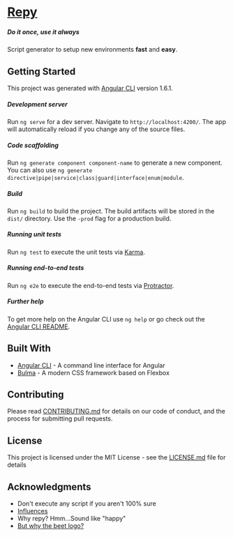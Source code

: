 # [Repy](https://repy.io)
##### Do it once, use it always

Script generator to setup new environments **fast** and **easy**.

## Getting Started

This project was generated with [Angular CLI](https://github.com/angular/angular-cli) version 1.6.1.

##### Development server

Run `ng serve` for a dev server. Navigate to `http://localhost:4200/`. The app will automatically reload if you change any of the source files.

##### Code scaffolding

Run `ng generate component component-name` to generate a new component. You can also use `ng generate directive|pipe|service|class|guard|interface|enum|module`.

##### Build

Run `ng build` to build the project. The build artifacts will be stored in the `dist/` directory. Use the `-prod` flag for a production build.

##### Running unit tests

Run `ng test` to execute the unit tests via [Karma](https://karma-runner.github.io).

##### Running end-to-end tests

Run `ng e2e` to execute the end-to-end tests via [Protractor](http://www.protractortest.org/).

##### Further help

To get more help on the Angular CLI use `ng help` or go check out the [Angular CLI README](https://github.com/angular/angular-cli/blob/master/README.md).

## Built With

* [Angular CLI](https://cli.angular.io/) - A command line interface for Angular
* [Bulma](http://://bulma.io/) - A modern CSS framework based on Flexbox

## Contributing

Please read [CONTRIBUTING.md](CONTRIBUTING.md) for details on our code of conduct, and the process for submitting pull requests.

## License

This project is licensed under the MIT License - see the [LICENSE.md](LICENSE.md) file for details

## Acknowledgments

* Don't execute any script if you aren't 100% sure
* [Influences](https://github.com/iagocavalcante/set-windows-enviroment)
* Why repy? Hmm...Sound like "happy"
* [But why the beet logo?](https://translate.google.com/#auto/en/repy)

